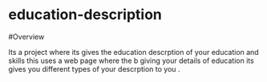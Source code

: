 # education-description
#Overview

Its a project where its gives the education descrption of your education and skills 
this uses  a web page where the b giving your details of education its gives you 
different types of your descrption to you .
